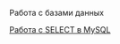 Работа с базами данных

[Работа с SELECT в MySQL](https://docs.google.com/spreadsheets/d/1cmq6yfm1h5RRuVHDVmv97ivoAlLws7jT_KheVD0TDfw/edit?gid=0#gid=0)

